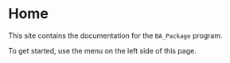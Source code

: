 # Home

This site contains the documentation for the `BA_Package` program.


To get started, use the menu on the left side of this page.
